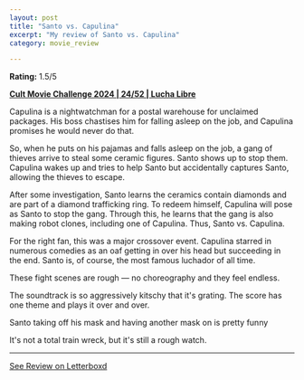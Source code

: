 ```yaml
---
layout: post
title: "Santo vs. Capulina"
excerpt: "My review of Santo vs. Capulina"
category: movie_review

---
```


**Rating:** 1.5/5

<b><a href="https://boxd.it/rIGbC/detail" rel="nofollow">Cult Movie Challenge 2024 | 24/52 | Lucha Libre</a></b>

Capulina is a nightwatchman for a postal warehouse for unclaimed packages. His boss chastises him for falling asleep on the job, and Capulina promises he would never do that.

So, when he puts on his pajamas and falls asleep on the job, a gang of thieves arrive to steal some ceramic figures. Santo shows up to stop them. Capulina wakes up and tries to help Santo but accidentally captures Santo, allowing the thieves to escape.

After some investigation, Santo learns the ceramics contain diamonds and are part of a diamond trafficking ring. To redeem himself, Capulina will pose as Santo to stop the gang. Through this, he learns that the gang is also making robot clones, including one of Capulina. Thus, Santo vs. Capulina.

For the right fan, this was a major crossover event. Capulina starred in numerous comedies as an oaf getting in over his head but succeeding in the end. Santo is, of course, the most famous luchador of all time.

These fight scenes are rough — no choreography and they feel endless.

The soundtrack is so aggressively kitschy that it's grating. The score has one theme and plays it over and over.

Santo taking off his mask and having another mask on is pretty funny 

It's not a total train wreck, but it's still a rough watch.

<hr>

[See Review on Letterboxd](https://boxd.it/6E2GJJ)
